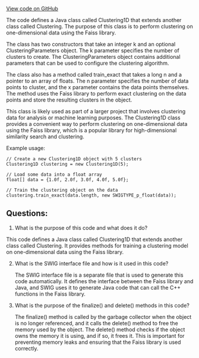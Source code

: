 [View code on GitHub](https://github.com/misbahsy/the-algorithm/ann/src/main/java/com/twitter/ann/faiss/swig/Clustering1D.java)

The code defines a Java class called Clustering1D that extends another class called Clustering. The purpose of this class is to perform clustering on one-dimensional data using the Faiss library. 

The class has two constructors that take an integer k and an optional ClusteringParameters object. The k parameter specifies the number of clusters to create. The ClusteringParameters object contains additional parameters that can be used to configure the clustering algorithm. 

The class also has a method called train_exact that takes a long n and a pointer to an array of floats. The n parameter specifies the number of data points to cluster, and the x parameter contains the data points themselves. The method uses the Faiss library to perform exact clustering on the data points and store the resulting clusters in the object. 

This class is likely used as part of a larger project that involves clustering data for analysis or machine learning purposes. The Clustering1D class provides a convenient way to perform clustering on one-dimensional data using the Faiss library, which is a popular library for high-dimensional similarity search and clustering. 

Example usage:

```
// Create a new Clustering1D object with 5 clusters
Clustering1D clustering = new Clustering1D(5);

// Load some data into a float array
float[] data = {1.0f, 2.0f, 3.0f, 4.0f, 5.0f};

// Train the clustering object on the data
clustering.train_exact(data.length, new SWIGTYPE_p_float(data));
```
## Questions: 
 1. What is the purpose of this code and what does it do?
   
   This code defines a Java class called Clustering1D that extends another class called Clustering. It provides methods for training a clustering model on one-dimensional data using the Faiss library.

2. What is the SWIG interface file and how is it used in this code?
   
   The SWIG interface file is a separate file that is used to generate this code automatically. It defines the interface between the Faiss library and Java, and SWIG uses it to generate Java code that can call the C++ functions in the Faiss library.

3. What is the purpose of the finalize() and delete() methods in this code?
   
   The finalize() method is called by the garbage collector when the object is no longer referenced, and it calls the delete() method to free the memory used by the object. The delete() method checks if the object owns the memory it is using, and if so, it frees it. This is important for preventing memory leaks and ensuring that the Faiss library is used correctly.